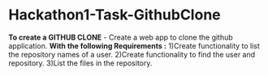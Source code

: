 # Hackathon1-Task-GithubClone

**To create a GITHUB CLONE** - Create a web app to clone the github application. 
**With the following Requirements :**
1)Create functionality to list the repository names of a user.
2)Create functionality to find the user and repository.
3)List the files in the repository.
